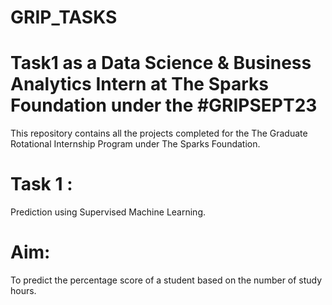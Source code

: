 # GRIP_TASKS

# Task1 as a Data Science & Business Analytics Intern at The Sparks Foundation under the #GRIPSEPT23

This repository contains all the projects completed for the The Graduate Rotational Internship Program under The Sparks Foundation.

# Task 1 : 

Prediction using Supervised Machine Learning.

# Aim: 

To predict the percentage score of a student based on the number of study hours.
